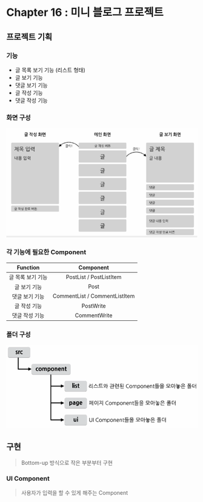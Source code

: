 # Chapter 16 : 미니 블로그 프로젝트

## 프로젝트 기획
### 기능
- 글 목록 보기 기능 (리스트 형태)
- 글 보기 기능
- 댓글 보기 기능
- 글 작성 기능
- 댓글 작성 기능

### 화면 구성
![img.png](readme.resource/img/page_design.png)

### 각 기능에 필요한 Component
|  Function  |           Component           |
|:----------:|:-----------------------------:|
| 글 목록 보기 기능 |    PostList / PostListItem    |
|  글 보기 기능   |             Post              |
|  댓글 보기 기능  | CommentList / CommentListItem |
|  글 작성 기능   |           PostWrite           |
|  댓글 작성 기능  |         CommentWrite          |

### 폴더 구성
![img.png](readme.resource/img/directory_design.png)

## 구현
> Bottom-up 방식으로 작은 부분부터 구현

### UI Component
> 사용자가 입력을 할 수 있게 해주는 Component
 
